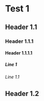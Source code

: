 # Test 1

## Header 1.1

### Header 1.1.1

#### Header 1.1.1.1

##### Line 1

###### Line 1.1

## Header 1.2
